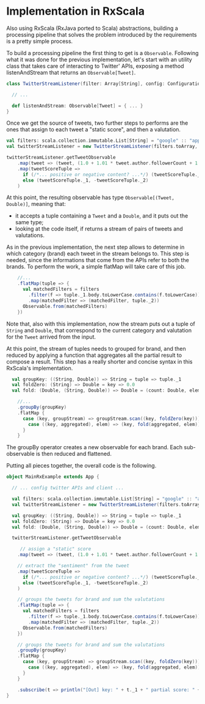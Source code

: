 # Implementation in RxScala

Also using RxScala (RxJava ported to Scala) abstractions, building a processing pipeline that solves the problem introduced by the requirements is a pretty simple process.

To build a processing pipeline the first thing to get is a `Observable`. Following what it was done for the previous implementation, let's start with an utility class that takes care of interacting to Twitter' APIs, exposing a method listenAndStream that returns an `Observable[Tweet]`.

```scala
class TwitterStreamListener(filter: Array[String], config: Configuration) {

  // ...

  def listenAndStream: Observable[Tweet] = { ... }
}
```

Once we get the source of tweets, two further steps to performs are the ones that assign to each tweet a "static score", and then a valutation.

```scala
val filters: scala.collection.immutable.List[String] = "google" :: "apple" :: List() // our targets brands
val twitterStreamListener = new TwitterStreamListener(filters.toArray, twConfigBuilder.build())

twitterStreamListener.getTweetObservable
    .map(tweet => (tweet, (1.0 + 1.01 * tweet.author.followerCount + 1.02 * tweet.retweetCount)))
    .map(tweetScoreTuple =>
      if (/*... positive or negative content? ...*/) (tweetScoreTuple._1, tweetScoreTuple._2)
      else (tweetScoreTuple._1, -tweetScoreTuple._2)
    )
```

At this point, the resulting observable has type `Observable[(Tweet, Double)]`, meaning that:
- it accepts a tuple containing a `Tweet` and a `Double`, and it puts out the same type;
- looking at the code itself, if returns a stream of pairs of tweets and valutations.

As in the previous implementation, the next step allows to determine in which category (brand) each tweet in the stream belongs to. This step is needed, since the informations that come from the APIs refer to both the brands. To perform the work, a simple flatMap will take care of this job.

```scala
    //...
    .flatMap(tuple => {
      val matchedFilters = filters
        .filter(f => tuple._1.body.toLowerCase.contains(f.toLowerCase))
        .map(matchedFilter => (matchedFilter, tuple._2))
      Observable.from(matchedFilters)
    })
```

Note that, also with this implementation, now the stream puts out a tuple of `String` and `Double`, that correspond to the current category and valutation for the `Tweet` arrived from the input.

At this point, the stream of tuples needs to grouped for brand, and then reduced by applying a function that aggregates all the partial result to compose a result. This step has a really shorter and concise syntax in this RxScala's implementation.

```scala
  val groupKey: ((String, Double)) => String = tuple => tuple._1
  val foldZero: (String) => Double = key => 0.0
  val fold: (Double, (String, Double)) => Double = (count: Double, elem: (String, Double)) => elem._2 + count

    //...
    .groupBy(groupKey)
    .flatMap {
      case (key, groupStream) => groupStream.scan((key, foldZero(key))) {
        case ((key, aggregated), elem) => (key, fold(aggregated, elem))
      }
    }
```

The groupBy operator creates a new observable for each brand. Each sub-observable is then reduced and flattened.

Putting all pieces together, the overall code is the following.

```scala
object MainRxExample extends App {

  // ... config twitter APIs and client ...

  val filters: scala.collection.immutable.List[String] = "google" :: "apple" :: List() // our targets brands
  val twitterStreamListener = new TwitterStreamListener(filters.toArray, twConfigBuilder.build())

  val groupKey: ((String, Double)) => String = tuple => tuple._1
  val foldZero: (String) => Double = key => 0.0
  val fold: (Double, (String, Double)) => Double = (count: Double, elem: (String, Double)) => elem._2 + count

  twitterStreamListener.getTweetObservable

     // assign a "static" score
    .map(tweet => (tweet, (1.0 + 1.01 * tweet.author.followerCount + 1.02 * tweet.retweetCount)))

    // extract the "sentiment" from the tweet
    .map(tweetScoreTuple =>
      if (/*... positive or negative content? ...*/) (tweetScoreTuple._1, tweetScoreTuple._2)
      else (tweetScoreTuple._1, -tweetScoreTuple._2)
    )

    // groups the tweets for brand and sum the valutations
    .flatMap(tuple => {
      val matchedFilters = filters
        .filter(f => tuple._1.body.toLowerCase.contains(f.toLowerCase))
        .map(matchedFilter => (matchedFilter, tuple._2))
      Observable.from(matchedFilters)
    })

    // groups the tweets for brand and sum the valutations
    .groupBy(groupKey)
    .flatMap {
      case (key, groupStream) => groupStream.scan((key, foldZero(key))) {
        case ((key, aggregated), elem) => (key, fold(aggregated, elem))
      }
    }

    .subscribe(t => println("[Out] key: " + t._1 + " partial score: " + t._2))
}
```
